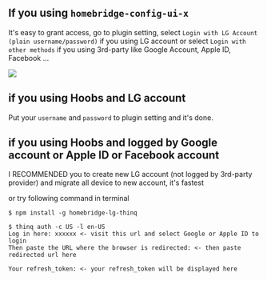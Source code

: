 ## If you using `homebridge-config-ui-x`

It's easy to grant access, go to plugin setting, select `Login with LG Account (plain username/password)` if you using LG account or select `Login with other methods` if you using 3rd-party like Google Account, Apple ID, Facebook ...

![](https://user-images.githubusercontent.com/54855446/132935957-917aafff-ef74-4af0-a367-207359b58cd8.png)

## if you using Hoobs and LG account

Put your `username` and `password` to plugin setting and it's done.

## if you using Hoobs and logged by Google account or Apple ID or Facebook account

I RECOMMENDED you to create new LG account (not logged by 3rd-party provider) and migrate all device to new account, it's fastest

or try following command in terminal

```
$ npm install -g homebridge-lg-thinq

$ thinq auth -c US -l en-US
Log in here: xxxxxx <- visit this url and select Google or Apple ID to login
Then paste the URL where the browser is redirected: <- then paste redirected url here

Your refresh_token: <- your refresh_token will be displayed here
```
